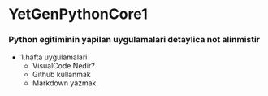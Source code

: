 # YetGenPythonCore1

### Python egitiminin yapilan uygulamalari detaylica not alinmistir

- 1.hafta uygulamalari 
    - VisualCode Nedir?
    - Github kullanmak
    - Markdown yazmak.

